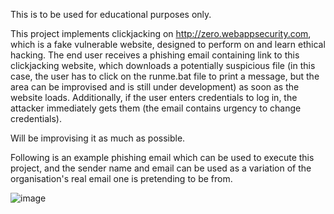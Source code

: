 This is to be used for educational purposes only.

This project implements clickjacking on http://zero.webappsecurity.com, which is a fake vulnerable website, designed to perform on and learn ethical hacking. The end user receives a phishing email containing link to this clickjacking website, which downloads a potentially suspicious file (in this case, the user has to click on the runme.bat file to print a message, but the area can be improvised and is still under development) as soon as the website loads. Additionally, if the user enters credentials to log in, the attacker immediately gets them (the email contains urgency to change credentials).

Will be improvising it as much as possible.

Following is an example phishing email which can be used to execute this project, and the sender name and email can be used as a variation of the organisation's real email one is pretending to be from.

![image](https://github.com/user-attachments/assets/8fd3c1b7-7fdb-4ef1-b534-e19cb4c01672)
